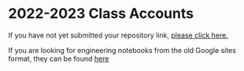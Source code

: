 # 2022-2023 Class Accounts

If you have not yet submitted your repository link, [please click here.](https://docs.google.com/forms/d/e/1FAIpQLSeeHisM1UYm4SDgB3SjXx2i96SkVRD78cqeUzfSNUKabHkxfg/viewform?usp=sf_link)



If you are looking for engineering notebooks from the old Google sites format, they can be found [here](https://sites.google.com/charlottesvilleschools.org/engineeringclassdirectory/2021-2022)
